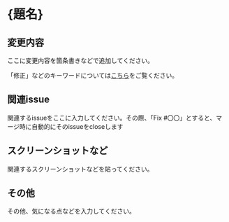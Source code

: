 # {題名}

## 変更内容

ここに変更内容を箇条書きなどで追加してください。

「修正」などのキーワードについては[こちら](./../DOC/about-pull-request-format.md)をご覧ください。

## 関連issue

関連するissueをここに入力してください。その際、「Fix #〇〇」とすると、マージ時に自動的にそのissueをcloseします

## スクリーンショットなど

関連するスクリーンショットなどを貼ってください。

## その他

その他、気になる点などを入力してください。
